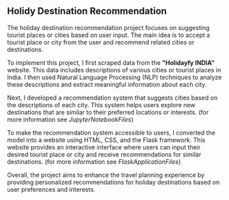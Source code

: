 ## Holidy Destination Recommendation

The holiday destination recommendation project focuses on suggesting tourist places or cities based on user input. The main idea is to accept a tourist place or city from the user and recommend related cities or destinations.

To implement this project, I first scraped data from the __"Holidayfy INDIA"__ website. This data includes descriptions of various cities or tourist places in India. I then used Natural Language Processing (NLP) techniques to analyze these descriptions and extract meaningful information about each city.

Next, I developed a recommendation system that suggests cities based on the descriptions of each city. This system helps users explore new destinations that are similar to their preferred locations or interests.
(for more information see *JupyterNotebookFiles*)

To make the recommendation system accessible to users, I converted the model into a website using HTML, CSS, and the Flask framework. This website provides an interactive interface where users can input their desired tourist place or city and receive recommendations for similar destinations.
(for more information see *FlaskApplicationFiles*)

Overall, the project aims to enhance the travel planning experience by providing personalized recommendations for holiday destinations based on user preferences and interests.
